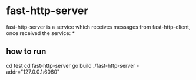 
# fast-http-server
fast-http-server is a service which receives messages from fast-http-client, once received the service:
* 

## how to run
cd test
cd fast-http-server
go build
./fast-http-server -addr="127.0.0.1:6060"